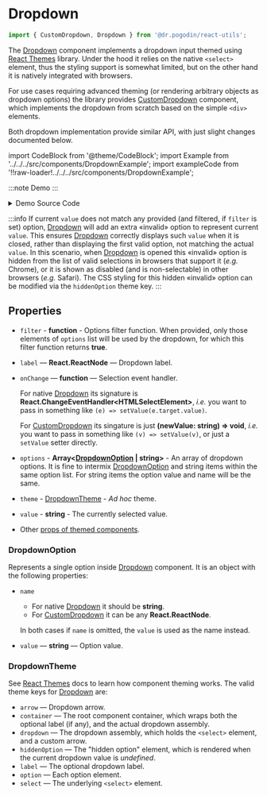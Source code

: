 # Dropdown

```jsx
import { CustomDropdown, Dropdown } from '@dr.pogodin/react-utils';
```

The [Dropdown] component implements a dropdown input themed using [React Themes]
library. Under the hood it relies on the native `<select>` element,
thus the styling support is somewhat limited, but on the other hand it is
natively integrated with browsers.

For use cases requiring advanced theming (or rendering arbitrary objects
as dropdown options) the library provides [CustomDropdown] component, which
implements the dropdown from scratch based on the simple `<div>` elements.

Both dropdown implementation provide similar API, with just slight changes
documented below.

import CodeBlock from '@theme/CodeBlock';
import Example from '../../../src/components/DropdownExample';
import exampleCode from '!!raw-loader!../../../src/components/DropdownExample';

:::note Demo
<Example />
:::

<details>
  <summary>Demo Source Code</summary>

  <CodeBlock className="language-jsx">{exampleCode}</CodeBlock>
</details>

:::info
If current `value` does not match any provided (and filtered, if `filter` is set)
option, [Dropdown] will add an extra &laquo;invalid&raquo; option to represent
current `value`. This ensures [Dropdown] correctly displays such `value` when it
is closed, rather than displaying the first valid option, not matching the actual
`value`. In this scenario, when [Dropdown] is opened this &laquo;invalid&raquo;
option is hidden from the list of valid selections in browsers that support it
(_e.g._ Chrome), or it is shown as disabled (and is non-selectable) in other
browsers (_e.g._ Safari). The CSS styling for this hidden &laquo;invalid&raquo;
option can be modified via the `hiddenOption` theme key.
:::

## Properties
- `filter` - **function** - Options filter function. When provided, only those
  elements of `options` list will be used by the dropdown, for which this filter
  function returns **true**.
- `label` &mdash; **React.ReactNode** &mdash; Dropdown label.

- `onChange` &mdash; **function** &mdash; Selection event handler.

  For native [Dropdown] its signature is **React.ChangeEventHandler&lt;HTMLSelectElement&gt;**,
  _i.e._ you want to pass in something like `(e) => setValue(e.target.value)`.

  For [CustomDropdown] its singature is just **(newValue: string) => void**,
  _i.e._ you want to pass in something like `(v) => setValue(v)`, or just
  a `setValue` setter directly.

- `options` - **Array&lt;[DropdownOption] | string&gt;** - An array of dropdown
  options. It is fine to intermix [DropdownOption] and string items within
  the same option list. For string items the option value and name will be
  the same.
- `theme` - [DropdownTheme] - _Ad hoc_ theme.
- `value` - **string** - The currently selected value.
- Other [props of themed components](https://www.npmjs.com/package/@dr.pogodin/react-themes#themed-component-properties).

### DropdownOption
Represents a single option inside [Dropdown] component. It is an object with
the following properties:

- `name`
  - For native [Dropdown] it should be **string**.
  - For [CustomDropdown] it can be any **React.ReactNode**.

  In both cases if `name` is omitted, the `value` is used as the name instead.

- `value` &mdash; **string** &mdash; Option value.

### DropdownTheme

See [React Themes] docs to learn how component theming works. The valid theme
keys for [Dropdown] are:
- `arrow` &mdash; Dropdown arrow.
- `container` &mdash; The root component container, which wraps both
  the optional label (if any), and the actual dropdown assembly.
- `dropdown` &mdash; The dropdown assembly, which holds the `<select>` element,
  and a&nbsp;custom arrow.
- `hiddenOption` &mdash; The "hidden option" element, which is rendered when
  the current dropdown value is _undefined_.
- `label` &mdash; The optional dropdown label.
- `option` &mdash; Each option element.
- `select` &mdash; The underlying `<select>` element.

[CustomDropdown]: /docs/api/components/customdropdown
[Dropdown]: /docs/api/components/dropdown
[DropdownOption]: #dropdownoption
[DropdownTheme]: #dropdowntheme
[React Themes]: https://dr.pogodin.studio/docs/react-themes
